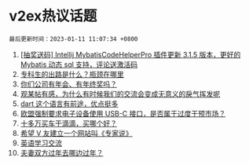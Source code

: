 # v2ex热议话题

`最后更新时间：2023-01-11 11:07:34 +0800`

1. [[抽奖送码] Intellij MybatisCodeHelperPro 插件更新 3.1.5 版本，更好的 Mybatis 动态 sql 支持，评论送激活码](https://www.v2ex.com/t/907864)
1. [专科生的出路是什么？瓶颈在哪里](https://www.v2ex.com/t/907921)
1. [你们公司有年会、有年终奖吗？](https://www.v2ex.com/t/907857)
1. [观某帖有感，为什么有时候我们的交流会变成无意义的戾气挥发呢](https://www.v2ex.com/t/907970)
1. [dart 这个语言有前途，优点挺多](https://www.v2ex.com/t/907891)
1. [欧盟强制要求电子设备使用 USB-C 接口，是否属于过度干预市场？](https://www.v2ex.com/t/907953)
1. [十多万买车干滴滴，买哪个好？](https://www.v2ex.com/t/907991)
1. [希望 V 友建立一个网站叫《专家说》](https://www.v2ex.com/t/907899)
1. [英语学习交流](https://www.v2ex.com/t/907877)
1. [夫妻双方过年去哪边过年？](https://www.v2ex.com/t/907978)

